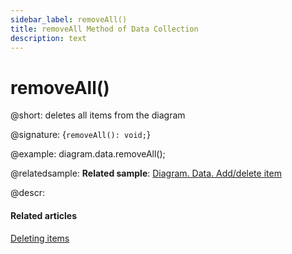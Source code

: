 ```yaml
---
sidebar_label: removeAll()
title: removeAll Method of Data Collection
description: text
---
```


# removeAll()

@short: deletes all items from the diagram

@signature: {`removeAll(): void;`}

@example:
diagram.data.removeAll();

@relatedsample:
**Related sample**: [Diagram. Data. Add/delete item](https://snippet.dhtmlx.com/8wi20uop)

@descr:

#### Related articles

[Deleting items](../../../guides/manipulating_items/#deleting-items)
